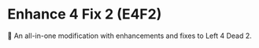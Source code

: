 # Enhance 4 Fix 2 (E4F2)

🧪 An all-in-one modification with enhancements and fixes to Left 4 Dead 2.
